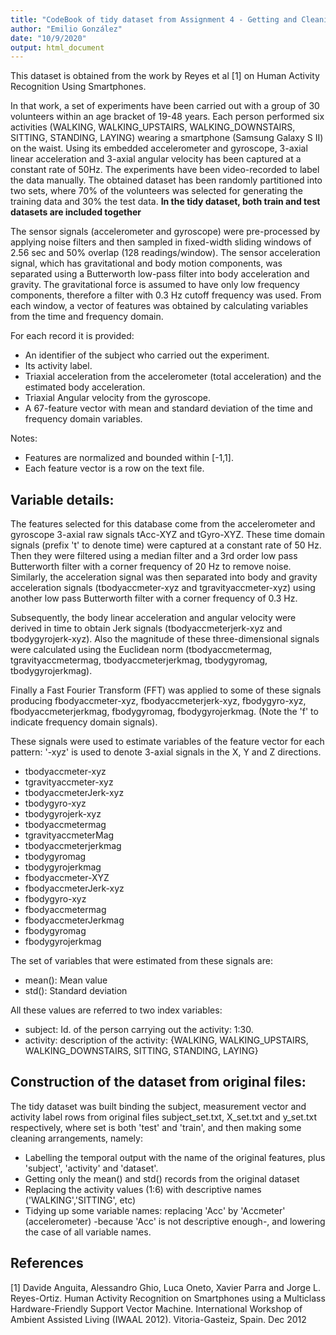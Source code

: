 ```yaml
---
title: "CodeBook of tidy dataset from Assignment 4 - Getting and Cleaning Data Course"
author: "Emilio González"
date: "10/9/2020"
output: html_document
---
```


This dataset is obtained from the work by Reyes et al [1] on Human Activity Recognition Using Smartphones.

In that work, a set of experiments have been carried out with a group of 30 volunteers within an age bracket of 19-48 years. Each person performed six activities (WALKING, WALKING_UPSTAIRS, WALKING_DOWNSTAIRS, SITTING, STANDING, LAYING) wearing a smartphone (Samsung Galaxy S II) on the waist. Using its embedded accelerometer and gyroscope, 3-axial linear acceleration and 3-axial angular velocity has been captured at a constant rate of 50Hz. The experiments have been video-recorded to label the data manually. The obtained dataset has been randomly partitioned into two sets, where 70% of the volunteers was selected for generating the training data and 30% the test data. **In the tidy dataset, both train and test datasets are included together**

The sensor signals (accelerometer and gyroscope) were pre-processed by applying noise filters and then sampled in fixed-width sliding windows of 2.56 sec and 50% overlap (128 readings/window). The sensor acceleration signal, which has gravitational and body motion components, was separated using a Butterworth low-pass filter into body acceleration and gravity. The gravitational force is assumed to have only low frequency components, therefore a filter with 0.3 Hz cutoff frequency was used. From each window, a vector of features was obtained by calculating variables from the time and frequency domain.

For each record it is provided:

- An identifier of the subject who carried out the experiment.
- Its activity label. 
- Triaxial acceleration from the accelerometer (total acceleration) and the estimated body acceleration.
- Triaxial Angular velocity from the gyroscope. 
- A 67-feature vector with mean and standard deviation of the time and frequency domain variables. 

Notes: 

- Features are normalized and bounded within [-1,1].
- Each feature vector is a row on the text file.

## Variable details:

The features selected for this database come from the accelerometer and gyroscope 3-axial raw signals tAcc-XYZ and tGyro-XYZ. These time domain signals (prefix 't' to denote time) were captured at a constant rate of 50 Hz. Then they were filtered using a median filter and a 3rd order low pass Butterworth filter with a corner frequency of 20 Hz to remove noise. Similarly, the acceleration signal was then separated into body and gravity acceleration signals (tbodyaccmeter-xyz and tgravityaccmeter-xyz) using another low pass Butterworth filter with a corner frequency of 0.3 Hz. 

Subsequently, the body linear acceleration and angular velocity were derived in time to obtain Jerk signals (tbodyaccmeterjerk-xyz and tbodygyrojerk-xyz). Also the magnitude of these three-dimensional signals were calculated using the Euclidean norm (tbodyaccmetermag, tgravityaccmetermag, tbodyaccmeterjerkmag, tbodygyromag, tbodygyrojerkmag). 

Finally a Fast Fourier Transform (FFT) was applied to some of these signals producing fbodyaccmeter-xyz, fbodyaccmeterjerk-xyz, fbodygyro-xyz, fbodyaccmeterjerkmag, fbodygyromag, fbodygyrojerkmag. (Note the 'f' to indicate frequency domain signals). 

These signals were used to estimate variables of the feature vector for each pattern: '-xyz' is used to denote 3-axial signals in the X, Y and Z directions. 

- tbodyaccmeter-xyz
- tgravityaccmeter-xyz
- tbodyaccmeterJerk-xyz
- tbodygyro-xyz
- tbodygyrojerk-xyz
- tbodyaccmetermag
- tgravityaccmeterMag
- tbodyaccmeterjerkmag
- tbodygyromag
- tbodygyrojerkmag
- fbodyaccmeter-XYZ
- fbodyaccmeterJerk-xyz
- fbodygyro-xyz
- fbodyaccmetermag
- fbodyaccmeterJerkmag
- fbodygyromag
- fbodygyrojerkmag

The set of variables that were estimated from these signals are: 

- mean(): Mean value
- std(): Standard deviation

All these values are referred to two index variables:

- subject: Id. of the person carrying out the activity: 1:30.
- activity: description of the activity: {WALKING, WALKING_UPSTAIRS, WALKING_DOWNSTAIRS, SITTING, STANDING, LAYING}

## Construction of the dataset from original files:

The tidy dataset was built binding the subject, measurement vector and activity label rows from original files subject_set.txt, X_set.txt and y_set.txt respectively, where set is both 'test' and 'train', and then making some cleaning arrangements, namely:

- Labelling the temporal output with the name of the original features, plus 'subject', 'activity' and 'dataset'.
- Getting only the mean() and std() records from the original dataset
- Replacing the activity values (1:6) with descriptive names ('WALKING','SITTING', etc)
- Tidying up some variable names: replacing 'Acc' by 'Accmeter' (accelerometer) -because 'Acc' is not descriptive enough-, and lowering the case of all variable names.

## References

[1] Davide Anguita, Alessandro Ghio, Luca Oneto, Xavier Parra and Jorge L. Reyes-Ortiz. Human Activity Recognition on Smartphones using a Multiclass Hardware-Friendly Support Vector Machine. International Workshop of Ambient Assisted Living (IWAAL 2012). Vitoria-Gasteiz, Spain. Dec 2012